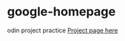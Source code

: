 # google-homepage
odin project practice
[Project page here](http://www.theodinproject.com/web-development-101/html-css?ref=lnav)